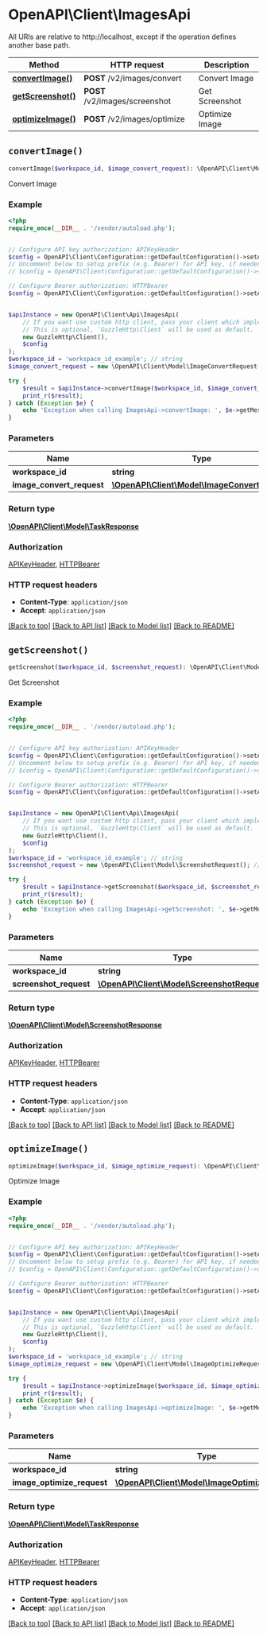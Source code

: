 # OpenAPI\Client\ImagesApi

All URIs are relative to http://localhost, except if the operation defines another base path.

| Method | HTTP request | Description |
| ------------- | ------------- | ------------- |
| [**convertImage()**](ImagesApi.md#convertImage) | **POST** /v2/images/convert | Convert Image |
| [**getScreenshot()**](ImagesApi.md#getScreenshot) | **POST** /v2/images/screenshot | Get Screenshot |
| [**optimizeImage()**](ImagesApi.md#optimizeImage) | **POST** /v2/images/optimize | Optimize Image |


## `convertImage()`

```php
convertImage($workspace_id, $image_convert_request): \OpenAPI\Client\Model\TaskResponse
```

Convert Image

### Example

```php
<?php
require_once(__DIR__ . '/vendor/autoload.php');


// Configure API key authorization: APIKeyHeader
$config = OpenAPI\Client\Configuration::getDefaultConfiguration()->setApiKey('Api-Key', 'YOUR_API_KEY');
// Uncomment below to setup prefix (e.g. Bearer) for API key, if needed
// $config = OpenAPI\Client\Configuration::getDefaultConfiguration()->setApiKeyPrefix('Api-Key', 'Bearer');

// Configure Bearer authorization: HTTPBearer
$config = OpenAPI\Client\Configuration::getDefaultConfiguration()->setAccessToken('YOUR_ACCESS_TOKEN');


$apiInstance = new OpenAPI\Client\Api\ImagesApi(
    // If you want use custom http client, pass your client which implements `GuzzleHttp\ClientInterface`.
    // This is optional, `GuzzleHttp\Client` will be used as default.
    new GuzzleHttp\Client(),
    $config
);
$workspace_id = 'workspace_id_example'; // string
$image_convert_request = new \OpenAPI\Client\Model\ImageConvertRequest(); // \OpenAPI\Client\Model\ImageConvertRequest

try {
    $result = $apiInstance->convertImage($workspace_id, $image_convert_request);
    print_r($result);
} catch (Exception $e) {
    echo 'Exception when calling ImagesApi->convertImage: ', $e->getMessage(), PHP_EOL;
}
```

### Parameters

| Name | Type | Description  | Notes |
| ------------- | ------------- | ------------- | ------------- |
| **workspace_id** | **string**|  | |
| **image_convert_request** | [**\OpenAPI\Client\Model\ImageConvertRequest**](../Model/ImageConvertRequest.md)|  | |

### Return type

[**\OpenAPI\Client\Model\TaskResponse**](../Model/TaskResponse.md)

### Authorization

[APIKeyHeader](../../README.md#APIKeyHeader), [HTTPBearer](../../README.md#HTTPBearer)

### HTTP request headers

- **Content-Type**: `application/json`
- **Accept**: `application/json`

[[Back to top]](#) [[Back to API list]](../../README.md#endpoints)
[[Back to Model list]](../../README.md#models)
[[Back to README]](../../README.md)

## `getScreenshot()`

```php
getScreenshot($workspace_id, $screenshot_request): \OpenAPI\Client\Model\ScreenshotResponse
```

Get Screenshot

### Example

```php
<?php
require_once(__DIR__ . '/vendor/autoload.php');


// Configure API key authorization: APIKeyHeader
$config = OpenAPI\Client\Configuration::getDefaultConfiguration()->setApiKey('Api-Key', 'YOUR_API_KEY');
// Uncomment below to setup prefix (e.g. Bearer) for API key, if needed
// $config = OpenAPI\Client\Configuration::getDefaultConfiguration()->setApiKeyPrefix('Api-Key', 'Bearer');

// Configure Bearer authorization: HTTPBearer
$config = OpenAPI\Client\Configuration::getDefaultConfiguration()->setAccessToken('YOUR_ACCESS_TOKEN');


$apiInstance = new OpenAPI\Client\Api\ImagesApi(
    // If you want use custom http client, pass your client which implements `GuzzleHttp\ClientInterface`.
    // This is optional, `GuzzleHttp\Client` will be used as default.
    new GuzzleHttp\Client(),
    $config
);
$workspace_id = 'workspace_id_example'; // string
$screenshot_request = new \OpenAPI\Client\Model\ScreenshotRequest(); // \OpenAPI\Client\Model\ScreenshotRequest

try {
    $result = $apiInstance->getScreenshot($workspace_id, $screenshot_request);
    print_r($result);
} catch (Exception $e) {
    echo 'Exception when calling ImagesApi->getScreenshot: ', $e->getMessage(), PHP_EOL;
}
```

### Parameters

| Name | Type | Description  | Notes |
| ------------- | ------------- | ------------- | ------------- |
| **workspace_id** | **string**|  | |
| **screenshot_request** | [**\OpenAPI\Client\Model\ScreenshotRequest**](../Model/ScreenshotRequest.md)|  | |

### Return type

[**\OpenAPI\Client\Model\ScreenshotResponse**](../Model/ScreenshotResponse.md)

### Authorization

[APIKeyHeader](../../README.md#APIKeyHeader), [HTTPBearer](../../README.md#HTTPBearer)

### HTTP request headers

- **Content-Type**: `application/json`
- **Accept**: `application/json`

[[Back to top]](#) [[Back to API list]](../../README.md#endpoints)
[[Back to Model list]](../../README.md#models)
[[Back to README]](../../README.md)

## `optimizeImage()`

```php
optimizeImage($workspace_id, $image_optimize_request): \OpenAPI\Client\Model\TaskResponse
```

Optimize Image

### Example

```php
<?php
require_once(__DIR__ . '/vendor/autoload.php');


// Configure API key authorization: APIKeyHeader
$config = OpenAPI\Client\Configuration::getDefaultConfiguration()->setApiKey('Api-Key', 'YOUR_API_KEY');
// Uncomment below to setup prefix (e.g. Bearer) for API key, if needed
// $config = OpenAPI\Client\Configuration::getDefaultConfiguration()->setApiKeyPrefix('Api-Key', 'Bearer');

// Configure Bearer authorization: HTTPBearer
$config = OpenAPI\Client\Configuration::getDefaultConfiguration()->setAccessToken('YOUR_ACCESS_TOKEN');


$apiInstance = new OpenAPI\Client\Api\ImagesApi(
    // If you want use custom http client, pass your client which implements `GuzzleHttp\ClientInterface`.
    // This is optional, `GuzzleHttp\Client` will be used as default.
    new GuzzleHttp\Client(),
    $config
);
$workspace_id = 'workspace_id_example'; // string
$image_optimize_request = new \OpenAPI\Client\Model\ImageOptimizeRequest(); // \OpenAPI\Client\Model\ImageOptimizeRequest

try {
    $result = $apiInstance->optimizeImage($workspace_id, $image_optimize_request);
    print_r($result);
} catch (Exception $e) {
    echo 'Exception when calling ImagesApi->optimizeImage: ', $e->getMessage(), PHP_EOL;
}
```

### Parameters

| Name | Type | Description  | Notes |
| ------------- | ------------- | ------------- | ------------- |
| **workspace_id** | **string**|  | |
| **image_optimize_request** | [**\OpenAPI\Client\Model\ImageOptimizeRequest**](../Model/ImageOptimizeRequest.md)|  | |

### Return type

[**\OpenAPI\Client\Model\TaskResponse**](../Model/TaskResponse.md)

### Authorization

[APIKeyHeader](../../README.md#APIKeyHeader), [HTTPBearer](../../README.md#HTTPBearer)

### HTTP request headers

- **Content-Type**: `application/json`
- **Accept**: `application/json`

[[Back to top]](#) [[Back to API list]](../../README.md#endpoints)
[[Back to Model list]](../../README.md#models)
[[Back to README]](../../README.md)
